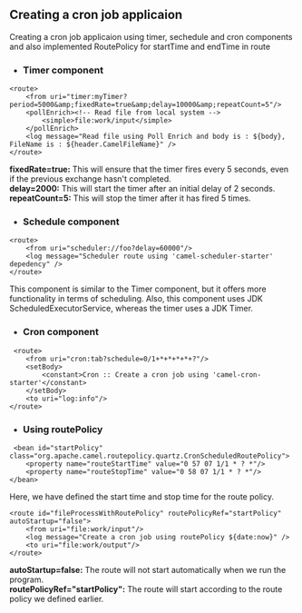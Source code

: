## Creating a cron job applicaion
   Creating a cron job applicaion using timer, sechedule and cron components and also implemented RoutePolicy for startTime and endTime in route
   

* ### Timer component
```
<route>
    <from uri="timer:myTimer?period=5000&amp;fixedRate=true&amp;delay=10000&amp;repeatCount=5"/>
    <pollEnrich><!-- Read file from local system -->       
        <simple>file:work/input</simple>
    </pollEnrich>
    <log message="Read file using Poll Enrich and body is : ${body}, FileName is : ${header.CamelFileName}" />
</route>
```
<b>fixedRate=true:</b> This will ensure that the timer fires every 5 seconds, even if the previous exchange hasn't completed.<br />
<b>delay=2000:</b> This will start the timer after an initial delay of 2 seconds.<br />
<b>repeatCount=5:</b> This will stop the timer after it has fired 5 times.


* ### Schedule component
```
<route>
    <from uri="scheduler://foo?delay=60000"/>
    <log message="Scheduler route using 'camel-scheduler-starter' depedency" />
</route>
```
This component is similar to the Timer component, but it offers more functionality in terms of scheduling.
  Also, this component uses JDK ScheduledExecutorService, whereas the timer uses a JDK Timer.

* ### Cron component
```
 <route>
    <from uri="cron:tab?schedule=0/1+*+*+*+*+?"/>
    <setBody>
        <constant>Cron :: Create a cron job using 'camel-cron-starter'</constant>
    </setBody>
    <to uri="log:info"/>
</route>
```


* ### Using routePolicy
```
 <bean id="startPolicy" class="org.apache.camel.routepolicy.quartz.CronScheduledRoutePolicy">
    <property name="routeStartTime" value="0 57 07 1/1 * ? *"/>
    <property name="routeStopTime" value="0 58 07 1/1 * ? *"/>
</bean>
```
Here, we have defined the start time and stop time for the route policy.

```
<route id="fileProcessWithRoutePolicy" routePolicyRef="startPolicy" autoStartup="false">
    <from uri="file:work/input"/>
    <log message="Create a cron job using routePolicy ${date:now}" />
    <to uri="file:work/output"/>
</route>
```
<b>autoStartup=false:</b> The route will not start automatically when we run the program.<br />
<b>routePolicyRef="startPolicy":</b> The route will start according to the route policy we defined earlier.
